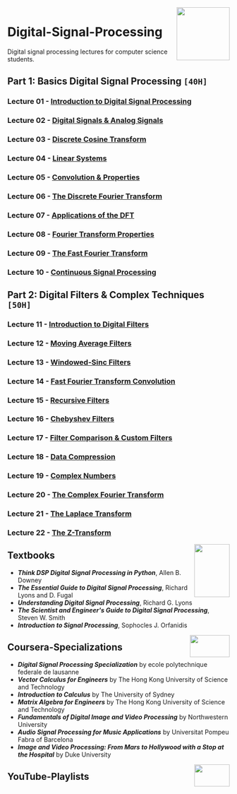 <img align="right" width="120" height="120" src="https://github.com/cs-MohamedAyman/Computer-Science-Textbooks/blob/master/logos/digital-signal-processing.jpg">

# Digital-Signal-Processing
Digital signal processing lectures for computer science students.

## Part 1: Basics Digital Signal Processing `[40H]` 

### Lecture 01 - [Introduction to Digital Signal Processing]()
### Lecture 02 - [Digital Signals & Analog Signals]()
### Lecture 03 - [Discrete Cosine Transform]()
### Lecture 04 - [Linear Systems]()
### Lecture 05 - [Convolution & Properties]()
### Lecture 06 - [The Discrete Fourier Transform]()
### Lecture 07 - [Applications of the DFT]()
### Lecture 08 - [Fourier Transform Properties]()
### Lecture 09 - [The Fast Fourier Transform]()
### Lecture 10 - [Continuous Signal Processing]()

## Part 2: Digital Filters & Complex Techniques `[50H]` 

### Lecture 11 - [Introduction to Digital Filters]()
### Lecture 12 - [Moving Average Filters]()
### Lecture 13 - [Windowed-Sinc Filters]()
### Lecture 14 - [Fast Fourier Transform Convolution]()
### Lecture 15 - [Recursive Filters]()
### Lecture 16 - [Chebyshev Filters]()
### Lecture 17 - [Filter Comparison & Custom Filters]()
### Lecture 18 - [Data Compression]()
### Lecture 19 - [Complex Numbers]()
### Lecture 20 - [The Complex Fourier Transform]()
### Lecture 21 - [The Laplace Transform]()
### Lecture 22 - [The Z-Transform]()

<img align="right" width="80" height="120" src="https://github.com/cs-MohamedAyman/Computer-Science-Textbooks/blob/master/logos/textbooks.jpg">

## Textbooks

* ***Think DSP Digital Signal Processing in Python***, Allen B. Downey
* ***The Essential Guide to Digital Signal Processing***, Richard Lyons and D. Fugal
* ***Understanding Digital Signal Processing***, Richard G. Lyons
* ***The Scientist and Engineer's Guide to Digital Signal Processing***, Steven W. Smith
* ***Introduction to Signal Processing***, Sophocles J. Orfanidis

<img align="right" width="90" height="50" src="https://github.com/cs-MohamedAyman/Coursera-Specializations/blob/master/organizations-logos/coursera.jpg">

## Coursera-Specializations

* ***Digital Signal Processing Specialization*** by ecole polytechnique federale de lausanne
* ***Vector Calculus for Engineers*** by The Hong Kong University of Science and Technology
* ***Introduction to Calculus*** by The University of Sydney
* ***Matrix Algebra for Engineers*** by The Hong Kong University of Science and Technology
* ***Fundamentals of Digital Image and Video Processing*** by Northwestern University
* ***Audio Signal Processing for Music Applications*** by Universitat Pompeu Fabra of Barcelona
* ***Image and Video Processing: From Mars to Hollywood with a Stop at the Hospital*** by Duke University

<img align="right" width="80" height="50" src="https://github.com/cs-MohamedAyman/YouTube-Playlists/blob/master/organizations-logos/youtube.jpg">

## YouTube-Playlists
